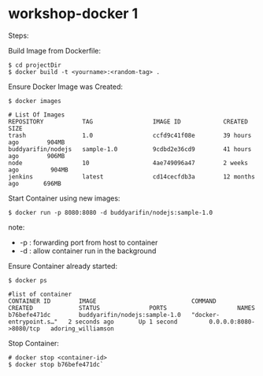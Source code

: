 # workshop-docker 1

Steps:

Build Image from Dockerfile:

```shell
$ cd projectDir
$ docker build -t <yourname>:<random-tag> .
```

Ensure Docker Image was Created:
```shell
$ docker images

# List Of Images
REPOSITORY           TAG                 IMAGE ID            CREATED             SIZE
trash                1.0                 ccfd9c41f08e        39 hours ago        904MB
buddyarifin/nodejs   sample-1.0          9cdbd2e36cd9        41 hours ago        906MB
node                 10                  4ae749096a47        2 weeks ago         904MB
jenkins              latest              cd14cecfdb3a        12 months ago       696MB
```

Start Container using new images:
```shell
$ docker run -p 8080:8080 -d buddyarifin/nodejs:sample-1.0
```
note:
- -p : forwarding port from host to container
- -d : allow container run in the background

Ensure Container already started:
```shell
$ docker ps

#list of container
CONTAINER ID        IMAGE                           COMMAND                  CREATED             STATUS              PORTS                    NAMES
b76befe471dc        buddyarifin/nodejs:sample-1.0   "docker-entrypoint.s…"   2 seconds ago       Up 1 second         0.0.0.0:8080->8080/tcp   adoring_williamson
```

Stop Container:

```shell
# docker stop <container-id>
$ docker stop b76befe471dc`
```